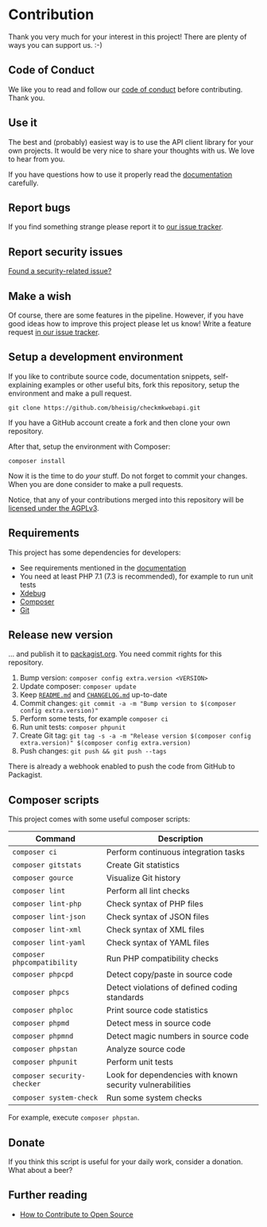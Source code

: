 # Contribution

Thank you very much for your interest in this project! There are plenty of ways you can support us. :-)

## Code of Conduct

We like you to read and follow our [code of conduct](CODE_OF_CONDUCT.md) before contributing. Thank you.

## Use it

The best and (probably) easiest way is to use the API client library for your own projects. It would be very nice to share your thoughts with us. We love to hear from you.

If you have questions how to use it properly read the [documentation](README.md) carefully.

## Report bugs

If you find something strange please report it to [our issue tracker](https://github.com/bheisig/checkmkwebapi/issues).

## Report security issues

[Found a security-related issue?](SECURITY.md)

## Make a wish

Of course, there are some features in the pipeline. However, if you have good ideas how to improve this project please let us know! Write a feature request [in our issue tracker](https://github.com/bheisig/checkmkwebapi/issues).

## Setup a development environment

If you like to contribute source code, documentation snippets, self-explaining examples or other useful bits, fork this repository, setup the environment and make a pull request.

~~~ {.bash}
git clone https://github.com/bheisig/checkmkwebapi.git
~~~

If you have a GitHub account create a fork and then clone your own repository.

After that, setup the environment with Composer:

~~~ {.bash}
composer install
~~~

Now it is the time to do _your_ stuff. Do not forget to commit your changes. When you are done consider to make a pull requests.

Notice, that any of your contributions merged into this repository will be [licensed under the AGPLv3](LICENSE).

## Requirements

This project has some dependencies for developers:

-   See requirements mentioned in the [documentation](README.md)
-   You need at least PHP 7.1 (7.3 is recommended), for example to run unit tests
-   [Xdebug](https://xdebug.org/)
-   [Composer](https://getcomposer.org/)
-   [Git](https://git-scm.com/)

## Release new version

… and publish it to [packagist.org](https://packagist.org/packages/bheisig/checkmkwebapi). You need commit rights for this repository.

1.  Bump version: `composer config extra.version <VERSION>`
2.  Update composer: `composer update`
3.  Keep [`README.md`](README.md) and [`CHANGELOG.md`](CHANGELOG.md) up-to-date
4.  Commit changes: `git commit -a -m "Bump version to $(composer config extra.version)"`
5.  Perform some tests, for example `composer ci`
6.  Run unit tests: `composer phpunit`
7.  Create Git tag: `git tag -s -a -m "Release version $(composer config extra.version)" $(composer config extra.version)`
8.  Push changes: `git push && git push --tags`

There is already a webhook enabled to push the code from GitHub to Packagist.

## Composer scripts

This project comes with some useful composer scripts:

| Command                       | Description                                               |
| ----------------------------- | --------------------------------------------------------- |
| `composer ci`                 | Perform continuous integration tasks                      |
| `composer gitstats`           | Create Git statistics                                     |
| `composer gource`             | Visualize Git history                                     |
| `composer lint`               | Perform all lint checks                                   |
| `composer lint-php`           | Check syntax of PHP files                                 |
| `composer lint-json`          | Check syntax of JSON files                                |
| `composer lint-xml`           | Check syntax of XML files                                 |
| `composer lint-yaml`          | Check syntax of YAML files                                |
| `composer phpcompatibility`   | Run PHP compatibility checks                              |
| `composer phpcpd`             | Detect copy/paste in source code                          |
| `composer phpcs`              | Detect violations of defined coding standards             |
| `composer phploc`             | Print source code statistics                              |
| `composer phpmd`              | Detect mess in source code                                |
| `composer phpmnd`             | Detect magic numbers in source code                       |
| `composer phpstan`            | Analyze source code                                       |
| `composer phpunit`            | Perform unit tests                                        |
| `composer security-checker`   | Look for dependencies with known security vulnerabilities |
| `composer system-check`       | Run some system checks                                    |

For example, execute `composer phpstan`.

## Donate

If you think this script is useful for your daily work, consider a donation. What about a beer?

## Further reading

-   [How to Contribute to Open Source](https://opensource.guide/how-to-contribute/)
